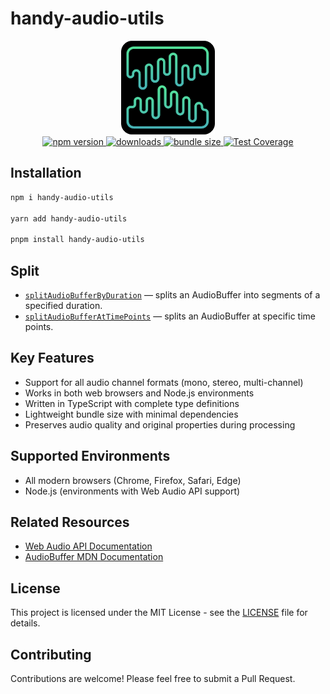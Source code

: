 # handy-audio-utils

<div align="center">
  <img src="./public/logo.png" alt="handy-audio-utils logo" width="150" />
</div>

<div align="center">
  <a href="https://www.npmjs.com/package/handy-audio-utils">
    <img src="https://img.shields.io/npm/v/handy-audio-utils.svg" alt="npm version" />
  </a>
  <a href="https://www.npmjs.com/package/handy-audio-utils">
    <img src="https://img.shields.io/npm/dm/handy-audio-utils.svg" alt="downloads" />
  </a>
  <a href="https://bundlephobia.com/package/handy-audio-utils">
    <img src="https://img.shields.io/bundlephobia/minzip/handy-audio-utils" alt="bundle size" />
  </a>
  <a href="https://github.com/gyeongseokKang/handy-audio-utils/actions">
    <img src="https://img.shields.io/endpoint?url=https://gist.githubusercontent.com/gyeongseokKang/dbb8025d3d6b67d74782a2b5db994ce9/raw/coverage.json" alt="Test Coverage" />
  </a>
</div>

## Installation

```bash
npm i handy-audio-utils

yarn add handy-audio-utils

pnpm install handy-audio-utils
```

## Split

- [`splitAudioBufferByDuration`](./docs/splitAudioBufferByDuration.md) &mdash; splits an AudioBuffer into segments of a specified duration.
- [`splitAudioBufferAtTimePoints`](./docs/splitAudioBufferAtTimePoints.md) &mdash; splits an AudioBuffer at specific time points.


## Key Features

- Support for all audio channel formats (mono, stereo, multi-channel)
- Works in both web browsers and Node.js environments
- Written in TypeScript with complete type definitions
- Lightweight bundle size with minimal dependencies
- Preserves audio quality and original properties during processing

## Supported Environments

- All modern browsers (Chrome, Firefox, Safari, Edge)
- Node.js (environments with Web Audio API support)

## Related Resources

- [Web Audio API Documentation](https://developer.mozilla.org/en-US/docs/Web/API/Web_Audio_API)
- [AudioBuffer MDN Documentation](https://developer.mozilla.org/en-US/docs/Web/API/AudioBuffer)

## License

This project is licensed under the MIT License - see the [LICENSE](./LICENSE) file for details.

## Contributing

Contributions are welcome! Please feel free to submit a Pull Request.
